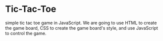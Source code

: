 # Tic-Tac-Toe
simple tic tac toe game in JavaScript. We are going to use HTML to create the game board, CSS to create the game board's style, and use JavaScript to control the game.
